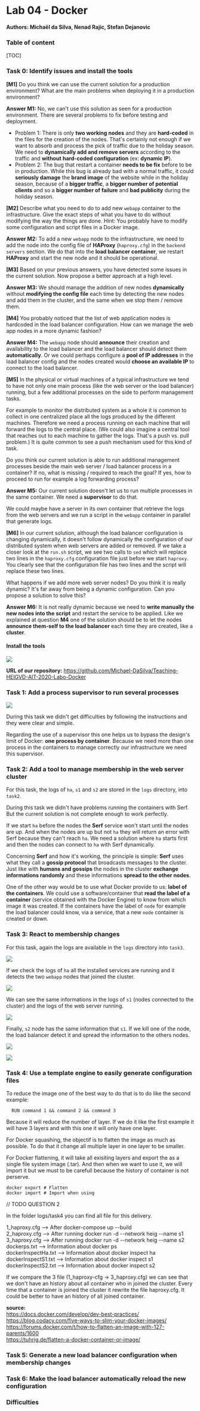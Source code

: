 # Lab 04 - Docker

**Authors: Michaël da Silva, Nenad Rajic, Stefan Dejanovic**

### Table of content

[TOC]

### Task 0: Identify issues and install the tools

**[M1]** Do you think we can use the current solution for a production environment? What are the main problems when deploying it in a production environment?

**Answer M1:** No, we can't use this solution as seen for a production environment. There are several problems to fix before testing and deployment.

- Problem 1: There is only **two working nodes** and they are **hard-coded** in the files for the creation of the nodes. That's certainly not enough if we want to absorb and process the pick of traffic due to the holiday season. We need to **dynamically add and remove servers** according to the traffic and **without** **hard-coded configuration** (ex: **dynamic IP**).
- Problem 2: The bug that restart a container **needs to be fix** before to be in production. While this bug is already bad with a normal traffic, it could **seriously damage** the **brand image** of the website while in the holiday season, because of a **bigger traffic**, a **bigger number of potential clients** and so a **bigger number of failure** and **bad publicity** during the holiday season.



**[M2]** Describe what you need to do to add new `webapp` container to the infrastructure. Give the exact steps of what you have to do without modifying the way the things are done. Hint: You probably have to modify some configuration and script files in a Docker image.

**Answer M2:** To add a new `webapp` node to the infrastructure, we need to add the node into the config file of **HAProxy** (`haproxy.cfg`) in the `backend servers` section.  We do that into the **load balancer container**, we restart **HAProxy** and start the new node and it should be operational.



**[M3]** Based on your previous answers, you have detected some issues in the current solution. Now propose a better approach at a high level.

**Answer M3:** We should manage the addition of new nodes **dynamically** without **modifying the config file** each time by detecting the new nodes and add them in the cluster, and the same when we stop them / remove them.



**[M4]** You probably noticed that the list of web application nodes is hardcoded in the load balancer configuration. How can we manage the web app nodes in a more dynamic fashion?

**Answer M4:** The `webapp` node should **announce** their creation and availability to the load balancer and the load balancer should detect them **automatically**. Or we could perhaps configure a **pool of IP addresses** in the load balancer config and the nodes created would **choose an available IP** to connect to the load balancer.



**[M5]** In the physical or virtual machines of a typical infrastructure we tend to have not only one main process (like the web server or the load balancer) running, but a few additional processes on the side to perform management tasks.

For example to monitor the distributed system as a whole it is common to collect in one centralized place all the logs produced by the different machines. Therefore we need a process running on each machine that will forward the logs to the central place. (We could also imagine a central tool that reaches out to each machine to gather the logs. That's a push vs. pull problem.) It is quite common to see a push mechanism used for this kind of task.

Do you think our current solution is able to run additional management processes beside the main web server / load balancer process in a container? If no, what is missing / required to reach the goal? If yes, how to proceed to run for example a log forwarding process?

**Answer M5:** Our current solution doesn't let us to run multiple processes in the same container. We need a **supervisor** to do that.

We could maybe have a server in its own container that retrieve the logs from the web servers and we run a script in the `webapp` container in parallel that generate logs. 



**[M6]** In our current solution, although the load balancer configuration is changing dynamically, it doesn't follow dynamically the configuration of our distributed system when web servers are added or removed. If we take a closer look at the `run.sh` script, we see two calls to `sed` which will replace two lines in the `haproxy.cfg` configuration file just before we start `haproxy`. You clearly see that the configuration file has two lines and the script will replace these two lines.

What happens if we add more web server nodes? Do you think it is really dynamic? It's far away from being a dynamic configuration. Can you propose a solution to solve this?

**Answer M6:** It is not really dynamic because we need to **write manually the new nodes into the script** and restart the service to be applied. Like we explained at question **M4** one of the solution should be to let the nodes **announce them-self to the load balancer** each time they are created, like a **cluster**.



#### Install the tools

![](images/0_stats_page.png)

**URL of our repository:** https://github.com/Michael-DaSilva/Teaching-HEIGVD-AIT-2020-Labo-Docker

### Task 1: Add a process supervisor to run several processes

![](images/0_stats_page.png)

During this task we didn't get difficulties by following the instructions and they were clear and simple.

Regarding the use of a supervisor this one helps us to bypass the design's limit of Docker: **one process by container**. Because we need more than one process in the containers to manage correctly our infrastructure we need this supervisor.



### Task 2: Add a tool to manage membership in the web server cluster

For this task, the logs of `ha`, `s1` and `s2` are stored in the `logs` directory, into `task2`.

During this task we didn't have problems running the containers with Serf. But the current solution is not complete enough to work perfectly. 

If we start `ha` before the nodes the **Serf** service won't start until the nodes are up. And when the nodes are up but not `ha` they will return an error with Serf because they can't reach `ha`. We need a solution where `ha` starts first and then the nodes can connect to `ha` with Serf dynamically.

Concerning **Serf** and how it's working, the principle is simple: **Serf** uses what they call a **gossip protocol** that broadcasts messages to the cluster. Just like with **humans and gossips** the nodes in the cluster **exchange informations randomly** and these informations **spread to the other nodes**.

One of the other way would be to use what Docker provide to us: **label of the containers**. We could use a software/container that **read the label of a container** (service obtained with the Docker Engine) to know from which image it was created. If the containers have the label of `node` for example the load balancer could know, via a service, that a new `node` container is created or down.



### Task 3: React to membership changes

For this task, again the logs are available in the `logs` directory into `task3`.

![](images/3_ha_logs.png)

If we check the logs of `ha` all the installed services are running and it detects the two `webapp` nodes that joined the cluster.

![](images/3_s1_logs.png)

We can see the same informations in the logs of `s1` (nodes connected to the cluster) and the logs of the web server running.

![](images/3_s2_logs.png)

Finally, `s2` node has the same information that `s1`. If we kill one of the node, the load balancer detect it and spread the information to the others nodes.

![](images/3_ha_logs2.png)

![](images/3_s1_logs2.png)


### Task 4: Use a template engine to easily generate configuration files

To reduce the image one of the best way to do that is to do like the second example:
```
  RUN command 1 && command 2 && command 3
```
Because it will reduce the number of layer. If we do it like the first example it will have 3 layers and with this one it will only have one layer.

For Docker squashing, the objectif is to flatten the image as much as possible. To do that it change all multiple layer in one layer to be smaller.

For Docker flattening, it will take all exisiting layers and export the as a single file system image (.tar). And then when we want to use it, we will import it but we must to be carefull because the history of container is not perserve. 

```
docker export # Flatten
docker import # Import when using
```

// TODO QUESTION 2

In the folder logs/task4 you can find all file for this delivery.

1_haproxy.cfg --> After docker-compose up --build  
2_haproxy.cfg --> After running docker run -d --network heig --name s1 <imageName>  
3_haproxy.cfg --> After running docker run -d --network heig --name s2 <imageName>  
dockerps.txt  --> Information about docker ps  
dockerInspectHa.txt --> Information about docker inspect ha  
dockerInspectS1.txt --> Information about docker inspect s1  
dockerInspectS2.txt --> Information about docker inspect s2  

If we compare the 3 file (1_haproxy-cfg -> 3_haproxy.cfg) we can see that we don't have an history about all container who in joined the cluster. Every time that a container is joined the cluster it rewrite the file haproxy.cfg. It could be better to have an history of all joined container.

**source:**   
https://docs.docker.com/develop/dev-best-practices/  
https://blog.codacy.com/five-ways-to-slim-your-docker-images/
https://forums.docker.com/t/how-to-flatten-an-image-with-127-parents/1600  
https://tuhrig.de/flatten-a-docker-container-or-image/


### Task 5: Generate a new load balancer configuration when membership changes



### Task 6: Make the load balancer automatically reload the new configuration



### Difficulties